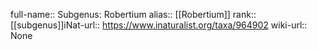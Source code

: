 

full-name:: Subgenus: Robertium
alias:: [[Robertium]]
rank:: [[subgenus]]iNat-url:: https://www.inaturalist.org/taxa/964902
wiki-url:: None